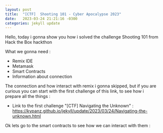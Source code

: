```yaml
---
layout: post
title:  "[CTF]  Shooting 101 - Cyber Apocalypse 2023"
date:   2023-03-24 21:21:16 -0300
categories: jekyll update
---
```


Hello, today i gonna show you how i solved the challenge Shooting 101 from Hack the Box hackthon

What we gonna need :
- Remix IDE
- Metamask
- Smart Contracts
- Information about connection


The connection and how interact with remix i gonna skipped, but if you are curious you can start with the first challenge of this link, to see how i prepare all the things : 

- Link to the first challenge "[CTF] Navigating the Unknown" : https://kypanz.github.io/jekyll/update/2023/03/24/Navigating-the-unknown.html


Ok lets go to the smart contracts to see how we can interact with them :

[jekyll-docs]: https://jekyllrb.com/docs/home
[jekyll-gh]:   https://github.com/jekyll/jekyll
[jekyll-talk]: https://talk.jekyllrb.com/
